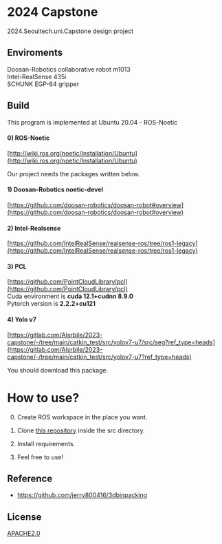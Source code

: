 # 2024 Capstone
2024.Seoultech.uni.Capstone design project 

## Enviroments
Doosan-Robotics collaborative robot m1013 <br>
Intel-RealSense 435i<br>
SCHUNK EGP-64 gripper<br>

## Build
This program is implemented at Ubuntu 20.04 - ROS-Noetic

#### 0) ROS-Noetic
[http://wiki.ros.org/noetic/Installation/Ubuntu](http://wiki.ros.org/noetic/Installation/Ubuntu)<br>

Our project needs the packages written below.<br>

#### 1) Doosan-Robotics noetic-devel 
[https://github.com/doosan-robotics/doosan-robot#overview](https://github.com/doosan-robotics/doosan-robot#overview)<br>

#### 2) Intel-Realsense
[https://github.com/IntelRealSense/realsense-ros/tree/ros1-legacy](https://github.com/IntelRealSense/realsense-ros/tree/ros1-legacy)<br>

#### 3) PCL
[https://github.com/PointCloudLibrary/pcl](https://github.com/PointCloudLibrary/pcl)<br>
Cuda environment is **cuda 12.1+cudnn 8.9.0** <br>
Pytorch version is **2.2.2+cu121**

#### 4) Yolo v7

[https://gitlab.com/Alsrbile/2023-capstone/-/tree/main/catkin_test/src/yolov7-u7/src/seg?ref_type=heads](https://gitlab.com/Alsrbile/2023-capstone/-/tree/main/catkin_test/src/yolov7-u7?ref_type=heads)<br>

You should download this package.<br>

# How to use?

0. Create ROS workspace in the place you want.

1. Clone [this repository](https://github.com/2024-Palletizing-System/2024-Capstone.git) inside the src directory.

2. Install requirements.

3. Feel free to use!

## Reference

* https://github.com/jerry800416/3dbinpacking

## License

[APACHE2.0](https://github.com/2024-Palletizing-System/2024-Capstone/blob/97ec6a8b2618ddeaa44a3a86d2a94cd1d58d414c/LICENSE)
